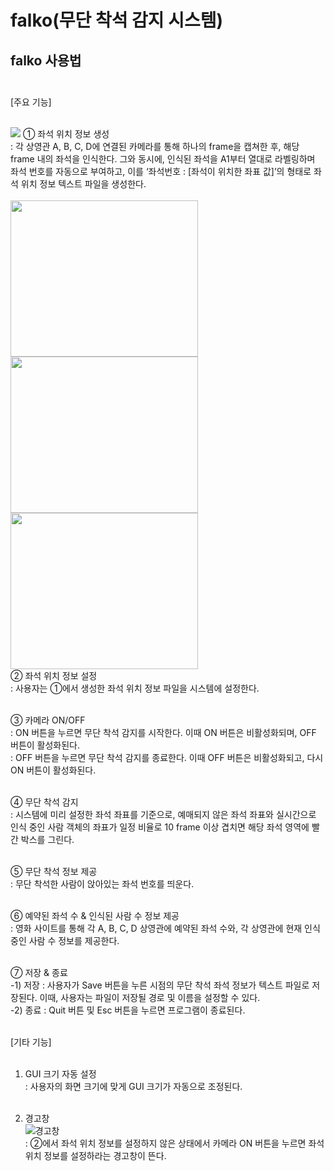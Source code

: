 # falko(무단 착석 감지 시스템)


falko 사용법<br/><br/>
-------------
[주요 기능]


<br/>
<img src="https://github.com/eane13/falko/assets/133244019/9f5e8cb8-5d5c-4236-a103-1de473d27fc6.png"/>
① 좌석 위치 정보 생성<br/>
: 각 상영관 A, B, C, D에 연결된 카메라를 통해 하나의 frame을 캡쳐한 후, 해당 frame 내의 좌석을 인식한다. 그와 동시에, 인식된 좌석을 A1부터 열대로 라벨링하며 좌석 번호를 자동으로 부여하고, 이를 ‘좌석번호 : [좌석이 위치한 좌표 값]’의 형태로 좌석 위치 정보 텍스트 파일을 생성한다.<br/><br/>
<img src ="https://github.com/eane13/falko/assets/133244019/150662c4-0a2a-4fbb-a703-5b6b4adc7257.png" width=300" height="250"/>
<img src ="https://github.com/eane13/falko/assets/133244019/ff81935e-bca1-4a2f-8b7a-02ab3fd41b38.png" width=300" height="250"/>
<img src ="https://github.com/eane13/falko/assets/133244019/7b848fa4-f9c3-4852-90f7-c8a5019a0cc6.png" width=300" height="250"/><br/>
② 좌석 위치 정보 설정<br/>
: 사용자는 ①에서 생성한 좌석 위치 정보 파일을 시스템에 설정한다.<br/><br/>



③ 카메라 ON/OFF <br/>
: ON 버튼을 누르면 무단 착석 감지를 시작한다. 이때 ON 버튼은 비활성화되며, OFF 버튼이 활성화된다.<br/>
: OFF 버튼을 누르면 무단 착석 감지를 종료한다. 이때 OFF 버튼은 비활성화되고, 다시 ON 버튼이 활성화된다.<br/><br/>

④ 무단 착석 감지<br/>
: 시스템에 미리 설정한 좌석 좌표를 기준으로, 예매되지 않은 좌석 좌표와 실시간으로 인식 중인 사람 객체의 좌표가 일정 비율로 10 frame 이상 겹치면 해당 좌석 영역에 빨간 박스를 그린다.<br/><br/>

⑤ 무단 착석 정보 제공<br/>
: 무단 착석한 사람이 앉아있는 좌석 번호를 띄운다.<br/><br/>

⑥ 예약된 좌석 수 & 인식된 사람 수 정보 제공<br/>
: 영화 사이트를 통해 각 A, B, C, D 상영관에 예약된 좌석 수와, 각 상영관에 현재 인식중인 사람 수 정보를 제공한다.<br/><br/>

⑦ 저장 & 종료<br/>
  -1) 저장 : 사용자가 Save 버튼을 누른 시점의 무단 착석 좌석 정보가 텍스트 파일로 저장된다. 이때, 사용자는 파일이 저장될 경로 및 이름을 설정할 수 있다.<br/>
  -2) 종료 : Quit 버튼 및 Esc 버튼을 누르면 프로그램이 종료된다.<br/><br/>


[기타 기능]<br/><br/>

1. GUI 크기 자동 설정 <br/>
: 사용자의 화면 크기에 맞게 GUI 크기가 자동으로 조정된다. <br/><br/>

2. 경고창<br/>
![경고창](https://github.com/eane13/falko/assets/133244019/99cba71c-d84c-427c-a1d3-2b1a65985c67)<br/>
 : ②에서 좌석 위치 정보를 설정하지 않은 상태에서 카메라 ON 버튼을 누르면 좌석 위치 정보를 설정하라는 경고창이 뜬다.<br/><br/>

